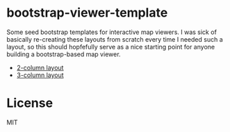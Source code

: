 bootstrap-viewer-template
=========================

Some seed bootstrap templates for interactive map viewers. I was sick of basically re-creating these layouts from scratch every time I needed such a layout, so this should hopfefully serve as a nice starting point for anyone building a bootstrap-based map viewer.

 * [2-column layout](//jumpinjackie.github.io/bootstrap-viewer-template/2-column/index.html)
 * [3-column layout](//jumpinjackie.github.io/bootstrap-viewer-template/3-column/index.html)


License
=======

MIT